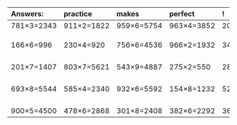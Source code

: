 | Answers: | practice | makes | perfect | ! |
| :--- | :--- | :--- | :--- | :--- |
| 781×3=2343 | 911×2=1822 | 959×6=5754 | 963×4=3852 | 206×2=412 | 
|   |   |   |   |   | 
|   |   |   |   |   | 
|   |   |   |   |   | 
| 166×6=996 | 230×4=920 | 756×6=4536 | 966×2=1932 | 341×2=682 | 
|   |   |   |   |   | 
|   |   |   |   |   | 
|   |   |   |   |   | 
|   |   |   |   |   | 
| 201×7=1407 | 803×7=5621 | 543×9=4887 | 275×2=550 | 287×8=2296 | 
|   |   |   |   |   | 
|   |   |   |   |   | 
|   |   |   |   |   | 
|   |   |   |   |   | 
| 693×8=5544 | 585×4=2340 | 932×6=5592 | 154×8=1232 | 522×2=1044 | 
|   |   |   |   |   | 
|   |   |   |   |   | 
|   |   |   |   |   | 
|   |   |   |   |   | 
| 900×5=4500 | 478×6=2868 | 301×8=2408 | 382×6=2292 | 364×4=1456 | 
